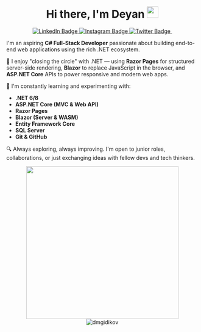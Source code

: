 <h1 align="center">
  Hi there, I'm Deyan 
  <img src="https://media.giphy.com/media/hvRJCLFzcasrR4ia7z/giphy.gif" width="30"/>
</h1>

<div id="badges" align="center">
  <a href="https://www.linkedin.com/in/deyan-gidikov-a4878a212/">
    <img src="https://img.shields.io/badge/LinkedIn-blue?logo=linkedin&logoColor=white" alt="LinkedIn Badge"/>
  </a>
  <a href="https://www.instagram.com/d.gidikov/">
    <img src="https://img.shields.io/badge/Instagram-orange?logo=instagram&logoColor=white" alt="Instagram Badge"/>
  </a>
  <a href="https://twitter.com/DGidikov">
    <img src="https://img.shields.io/badge/Twitter-blue?logo=twitter&logoColor=white" alt="Twitter Badge"/>
  </a>
      <img src="https://komarev.com/ghpvc/?username=dmgidikov&color=blue" alt=""/>
</div>


I'm an aspiring **C# Full-Stack Developer** passionate about building end-to-end web applications using the rich .NET ecosystem.

🔧 I enjoy "closing the circle" with .NET — using **Razor Pages** for structured server-side rendering, **Blazor** to replace JavaScript in the browser, and **ASP.NET Core** APIs to power responsive and modern web apps.

🧠 I'm constantly learning and experimenting with:
- **.NET 6/8**
- **ASP.NET Core (MVC & Web API)**
- **Razor Pages**
- **Blazor (Server & WASM)**
- **Entity Framework Core**
- **SQL Server**
- **Git & GitHub**
  
🔍 Always exploring, always improving. I'm open to junior roles, collaborations, or just exchanging ideas with fellow devs and tech thinkers.

<div align="center"" >
      <img align="center"" alt"Coding" width="400" src="https://cdn.dribbble.com/users/1162077/screenshots/3848914/programmer.gif">
</div>

<div align="center">      
<img src="https://github-readme-stats.vercel.app/api/top-langs?username=dmgidikov&show_icons=true&locale=en&layout=compact" alt="dmgidikov" />
</div>  
